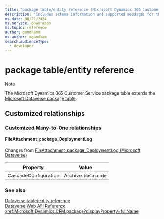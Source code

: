 ```yaml
---
title: "package table/entity reference (Microsoft Dynamics 365 Customer Service)"
description: "Includes schema information and supported messages for the package table/entity with Microsoft Dynamics 365 Customer Service."
ms.date: 08/21/2024
ms.service: powerapps
ms.topic: reference
author: gandhamm
ms.author: mgandham
search.audienceType: 
  - developer
---
```


# package table/entity reference



> [!NOTE]
> The Microsoft Dynamics 365 Customer Service package table extends the [Microsoft Dataverse package table](/power-apps/developer/data-platform/reference/entities/package).




## Customized relationships

### Customized Many-to-One relationships

#### <a name="BKMK_FileAttachment_package_DeploymentLog"></a> FileAttachment_package_DeploymentLog

Changes from [FileAttachment_package_DeploymentLog (Microsoft Dataverse)](/power-apps/developer/data-platform/reference/entities/package#BKMK_FileAttachment_package_DeploymentLog)

|Property|Value|
|---|---|
|CascadeConfiguration|Archive: `NoCascade`|


### See also

[Dataverse table/entity reference](../about-entity-reference.md)  
[Dataverse Web API Reference](/power-apps/developer/data-platform/webapi/reference/about)   
<xref:Microsoft.Dynamics.CRM.package?displayProperty=fullName>
